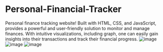 # Personal-Financial-Tracker
Personal finance tracking website! Built with HTML, CSS, and JavaScript, provides a powerful and user-friendly solution to monitor and manage finances. With intuitive visualizations, including graph, one can easily gain insights into their transactions and track their financial progress.
![image](https://github.com/Ujjwal-v19/Personal-Financial-Tracker/assets/125135096/0b6fdbfd-4fdf-4c4a-acc1-0062a577680f)
![image](https://github.com/Ujjwal-v19/Personal-Financial-Tracker/assets/125135096/1a4ef39b-94cc-48e6-ba59-b2ebdc7bc405)
![image](https://github.com/Ujjwal-v19/Personal-Financial-Tracker/assets/125135096/7f4181eb-7caf-415c-8fb9-0c7afd984ebe)
